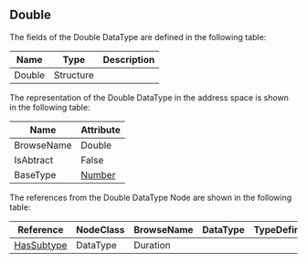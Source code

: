 <!-- datatype -->
## Double
<!-- end of description -->
The fields of the Double DataType are defined in the following table:  

|Name|Type|Description|
|---|---|---|
|Double|Structure||

The representation of the Double DataType in the address space is shown in the following table:  

|Name|Attribute|
|---|---|
|BrowseName|Double|
|IsAbtract|False|
|BaseType|[Number](../../../Part3/DataTypes/Number/readme.md)|

The references from the Double DataType Node are shown in the following table:  

|Reference|NodeClass|BrowseName|DataType|TypeDefinition|ModellingRule|
|---|---|---|---|---|---|
|[HasSubtype](../../../Part3/ReferenceTypes/HasSubtype/readme.md)|DataType|Duration||||


